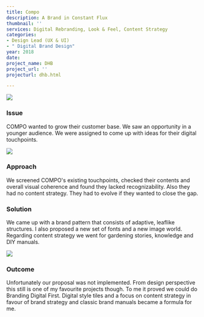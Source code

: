 ```yaml
---
title: Compo
description: A Brand in Constant Flux
thumbnail: ''
services: Digital Rebranding, Look & Feel, Content Strategy
categories:
- Design Lead (UX & UI)
- " Digital Brand Design"
year: 2018
date: 
project_name: DHB
project_url: ''
projecturl: dhb.html

---
```

![](/upload/compo_image_1-2.jpg)

### Issue

<p class="einleser">COMPO wanted to grow their customer base. We saw an opportunity in a younger audience. We were assigned to come up with ideas for their digital touchpoints.</p>

<SingleProjectHeader :services="$page.frontmatter.services" :year="$page.frontmatter.year.toString()" :categories="$page.frontmatter.categories" />

![](/upload/compo_image_2-1.jpg)

### Approach

<p class="einleser">We screened COMPO's existing touchpoints, checked their contents and overall visual coherence and found they lacked recognizability. Also they had no content strategy. They had to evolve if they wanted to close the gap.</p>

### Solution

We came up with a brand pattern that consists of adaptive, leaflike structures. I also proposed a new set of fonts and a new image world. Regarding content strategy we went for gardening stories, knowledge and DIY manuals.

![](/upload/compo_image_3.jpg)

### Outcome

Unfortunately our proposal was not implemented. From design perspective this still is one of my favourite projects though. To me it proved we could do Branding Digital First. Digital style tiles and a focus on content strategy in favour of brand strategy and classic brand manuals became a formula for me.